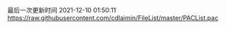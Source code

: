 最后一次更新时间 2021-12-10 01:50:11
https://raw.githubusercontent.com/cdlaimin/FileList/master/PACList.pac

